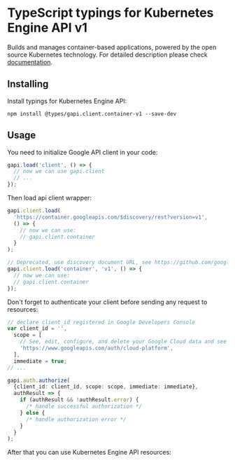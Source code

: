 # TypeScript typings for Kubernetes Engine API v1

Builds and manages container-based applications, powered by the open source Kubernetes technology.
For detailed description please check [documentation](https://cloud.google.com/container-engine/).

## Installing

Install typings for Kubernetes Engine API:

```
npm install @types/gapi.client.container-v1 --save-dev
```

## Usage

You need to initialize Google API client in your code:

```typescript
gapi.load('client', () => {
  // now we can use gapi.client
  // ...
});
```

Then load api client wrapper:

```typescript
gapi.client.load(
  'https://container.googleapis.com/$discovery/rest?version=v1',
  () => {
    // now we can use:
    // gapi.client.container
  }
);
```

```typescript
// Deprecated, use discovery document URL, see https://github.com/google/google-api-javascript-client/blob/master/docs/reference.md#----gapiclientloadname----version----callback--
gapi.client.load('container', 'v1', () => {
  // now we can use:
  // gapi.client.container
});
```

Don't forget to authenticate your client before sending any request to resources:

```typescript
// declare client_id registered in Google Developers Console
var client_id = '',
  scope = [
    // See, edit, configure, and delete your Google Cloud data and see the email address for your Google Account.
    'https://www.googleapis.com/auth/cloud-platform',
  ],
  immediate = true;
// ...

gapi.auth.authorize(
  {client_id: client_id, scope: scope, immediate: immediate},
  authResult => {
    if (authResult && !authResult.error) {
      /* handle successful authorization */
    } else {
      /* handle authorization error */
    }
  }
);
```

After that you can use Kubernetes Engine API resources: <!-- TODO: make this work for multiple namespaces -->

```typescript

```
